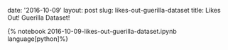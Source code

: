 date: '2016-10-09'
layout: post
slug: likes-out-guerilla-dataset
title: Likes Out! Guerilla Dataset!

{% notebook 2016-10-09-likes-out-guerilla-dataset.ipynb language[python]%}

